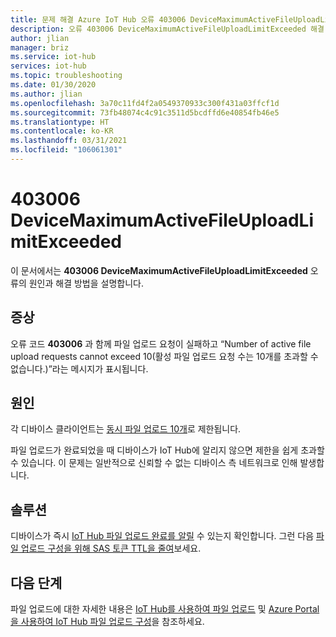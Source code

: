```yaml
---
title: 문제 해결 Azure IoT Hub 오류 403006 DeviceMaximumActiveFileUploadLimitExceeded
description: 오류 403006 DeviceMaximumActiveFileUploadLimitExceeded 해결 방법 이해
author: jlian
manager: briz
ms.service: iot-hub
services: iot-hub
ms.topic: troubleshooting
ms.date: 01/30/2020
ms.author: jlian
ms.openlocfilehash: 3a70c11fd4f2a0549370933c300f431a03ffcf1d
ms.sourcegitcommit: 73fb48074c4c91c3511d5bcdffd6e40854fb46e5
ms.translationtype: HT
ms.contentlocale: ko-KR
ms.lasthandoff: 03/31/2021
ms.locfileid: "106061301"
---
```

# <a name="403006-devicemaximumactivefileuploadlimitexceeded"></a>403006 DeviceMaximumActiveFileUploadLimitExceeded

이 문서에서는 **403006 DeviceMaximumActiveFileUploadLimitExceeded** 오류의 원인과 해결 방법을 설명합니다.

## <a name="symptoms"></a>증상

오류 코드 **403006** 과 함께 파일 업로드 요청이 실패하고 “Number of active file upload requests cannot exceed 10(활성 파일 업로드 요청 수는 10개를 초과할 수 없습니다.)”라는 메시지가 표시됩니다.

## <a name="cause"></a>원인

각 디바이스 클라이언트는 [동시 파일 업로드 10개](./iot-hub-devguide-quotas-throttling.md#other-limits)로 제한됩니다. 

파일 업로드가 완료되었을 때 디바이스가 IoT Hub에 알리지 않으면 제한을 쉽게 초과할 수 있습니다. 이 문제는 일반적으로 신뢰할 수 없는 디바이스 측 네트워크로 인해 발생합니다.

## <a name="solution"></a>솔루션

디바이스가 즉시 [IoT Hub 파일 업로드 완료를 알릴](./iot-hub-devguide-file-upload.md#notify-iot-hub-of-a-completed-file-upload) 수 있는지 확인합니다. 그런 다음 [파일 업로드 구성을 위해 SAS 토큰 TTL을 줄여](iot-hub-configure-file-upload.md)보세요.

## <a name="next-steps"></a>다음 단계

파일 업로드에 대한 자세한 내용은 [IoT Hub를 사용하여 파일 업로드](./iot-hub-devguide-file-upload.md) 및 [Azure Portal을 사용하여 IoT Hub 파일 업로드 구성](./iot-hub-configure-file-upload.md)을 참조하세요.